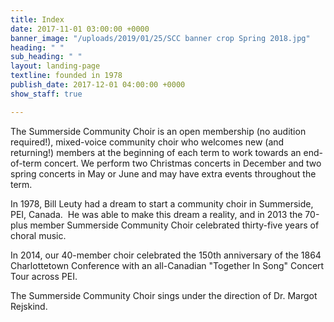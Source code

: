 ```yaml
---
title: Index
date: 2017-11-01 03:00:00 +0000
banner_image: "/uploads/2019/01/25/SCC banner crop Spring 2018.jpg"
heading: " "
sub_heading: " "
layout: landing-page
textline: founded in 1978
publish_date: 2017-12-01 04:00:00 +0000
show_staff: true

---
```

The Summerside Community Choir is an open membership (no audition required!), mixed-voice community choir who welcomes new (and returning!) members at the beginning of each term to work towards an end-of-term concert. We perform two Christmas concerts in December and two spring concerts in May or June and may have extra events throughout the term.

In 1978, Bill Leuty had a dream to start a community choir in Summerside, PEI, Canada.  He was able to make this dream a reality, and in 2013 the 70-plus member Summerside Community Choir celebrated thirty-five years of choral music.

In 2014, our 40-member choir celebrated the 150th anniversary of the 1864 Charlottetown Conference with an all-Canadian "Together In Song" Concert Tour across PEI.

The Summerside Community Choir sings under the direction of Dr. Margot Rejskind.